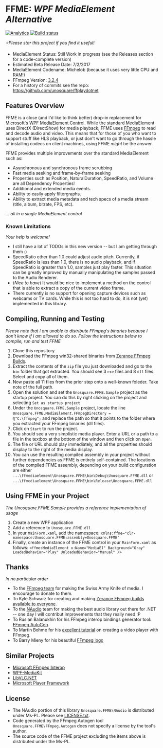 # FFME: *WPF MediaElement Alternative*
[![Analytics](https://ga-beacon.appspot.com/UA-8535255-2/unosquare/ffmediaelement/)](https://github.com/igrigorik/ga-beacon)
[![Build status](https://ci.appveyor.com/api/projects/status/ppqeayanucj1hadj?svg=true)](https://ci.appveyor.com/project/geoperez/ffmediaelement)

*:star:Please star this project if you find it useful!*

- MediaElement Status: Still Work in progress (see the Releases section for a code-complete version)
- Estimated Beta Release Date: 7/2/2017
- MediaElement Codename: Michelob (because it uses very little CPU and RAM!)
- FFmpeg Version: <a href="https://ffmpeg.zeranoe.com/builds/win32/shared/ffmpeg-3.2.4-win32-shared.zip">3.2.4</a>
- For a history of commits see the repo: https://github.com/unosquare/ffplaydotnet

## Features Overview
FFME is a close (and I'd like to think better) drop-in replacement for <a href="https://msdn.microsoft.com/en-us/library/system.windows.controls.mediaelement(v=vs.110).aspx">Microsoft's WPF MediaElement Control</a>. While the standard MediaElement uses DirectX (DirectShow) for media playback, FFME uses <a href="http://ffmpeg.org/">FFmpeg</a> to read and decode audio and video. This means that for those of you who want to support stuff like HLS playback, or just don't want to go through the hassle of installing codecs on client machines, using FFME *might* be the answer. 

FFME provides multiple improvements over the standard MediaElement such as:
- Asynchronous and synchronous frame scrubbing
- Fast media seeking and frame-by-frame seeking
- Properties such as Position, NaturalDuration, SpeedRatio, and Volume are all Dependency Properties!
- Additional and extended media events.
- Ability to easily apply filtergraphs.
- Ability to extract media metadata and tech specs of a media stream (title, album, bitrate, FPS, etc).

*... all in a single MediaElement control*

### Known Limitations
*Your help is welcome!*

- I still have a lot of TODOs in this new version -- but I am getting through them :)
- SpeedRatio other than 1.0 could adjust audio pitch. Currently, if SpeedRatio is less than 1.0, there is no audio playback, and if SpeedRatio is greater than 1.0, samples just play faster. This situation can be greatly improved by manually manipulating the samples passed to the Audio Renderer.
- (*Nice to have*) It would be nice to implement a method on the control that is able to extract a copy of the current video frame.
- There currently is no support for opening capture devices such as webcams or TV cards. While this is not too hard to do, it is not (yet) implemented in this library.

## Compiling, Running and Testing
*Please note that I am unable to distribute FFmpeg's binaries because I don't know if I am allowed to do so. Follow the instructions below to compile, run and test FFME*

1. Clone this repository.
2. Download the FFmpeg win32-shared binaries from <a href="https://ffmpeg.zeranoe.com/builds/win32/shared/ffmpeg-3.2.4-win32-shared.zip">Zeranoe FFmpeg Builds</a>.
3. Extract the contents of the <code>zip</code> file you just downloaded and go to the <code>bin</code> folder that got extracted. You should see 3 <code>exe</code> files and 8 <code>dll</code> files. Select and copy all of them.
4. Now paste all 11 files from the prior step onto a well-known foleder. Take note of the full path.
5. Open the solution and set the <code>Unosquare.FFME.Sample</code> project as the startup project. You can do this by right clicking on the project and selecting <code>Set as startup project</code>
6. Under the <code>Unosquare.FFME.Sample</code> project, locate the line <code>Unosquare.FFME.MediaElement.FFmpegDirectory = @"C:\ffmpeg";</code> and replace the path so that it points to the folder where you extracted your FFmpeg binaries (dll files).
7. Click on <code>Start</code> to run the project.
8. You should see a very simplistic media player. Enter a URL or a path to a file in the textbox at the bottom of the window and then click on <code>Open</code>.
9. The file or URL should play immediately, and all the properties should display to the right of the media display.
10. You can use the resulting compiled assembly in your project without further dependencies as FFME is entirely self-contained. The locations of the compiled FFME assembly, depending on your build configuration are either <code>...\ffmediaelement\Unosquare.FFME\bin\Debug\Unosquare.FFME.dll</code> or <code>...\ffmediaelement\Unosquare.FFME\bin\Release\Unosquare.FFME.dll</code>

## Using FFME in your Project
*The Unosquare.FFME.Sample provides a reference implementation of usage*

1. Create a new WPF application
2. Add a reference to <code>Unosquare.FFME.dll</code>
3. In your <code>MainForm.xaml</code>, add the namespace: <code>xmlns:ffme="clr-namespace:Unosquare.FFME;assembly=Unosquare.FFME"</code>
4. Finally, create an instance of the FFME control in your <code>MainForm.xaml</code> as follows: `<ffme:MediaElement x:Name="MediaEl" Background="Gray" LoadedBehavior="Play" UnloadedBehavior="Manual" />`

## Thanks
*In no particular order*

- To the <a href="http://ffmpeg.org/">FFmpeg team</a> for making the Swiss Army Knife of media. I encourage to donate to them.
- To Kyle Schwarz for creating and making <a href="http://ffmpeg.zeranoe.com/builds/">Zeranoe FFmpeg builds available to everyone</a>.
- To the <a href="https://github.com/naudio/NAudio">NAudio</a> team for making the best audio library out there for .NET -- one day I will contribut improvements that they really need :P
- To Ruslan Balanukhin for his FFmpeg interop bindings generator tool: <a href="https://github.com/Ruslan-B/FFmpeg.AutoGen">FFmpeg.AutoGen</a>.
- To Martin Bohme for his <a href="http://dranger.com/ffmpeg/">excellent tutorial</a> on creating a video player with FFmpeg.
- To Barry Mieny for his beautiful <a href="http://barrymieny.deviantart.com/art/isabi4-for-Windows-105473723">FFmpeg logo</a>

## Similar Projects
- <a href="https://github.com/Microsoft/FFmpegInterop">Microsoft FFmpeg Interop</a>
- <a href="https://github.com/Sascha-L/WPF-MediaKit">WPF-MediaKit</a>
- <a href="https://libvlcnet.codeplex.com/">LibVLC.NET</a>
- <a href="http://playerframework.codeplex.com/">Microsoft Player Framework</a>

## License
- The NAudio portion of this library <code>Unosquare.FFME\NAudio</code> is distributed under Ms-PL. Please see <a href="https://github.com/unosquare/ffmediaelement/blob/master/Unosquare.FFME/NAudio/LICENSE.txt">LICENSE.txt</a>.
- Code generated by the FFmpeg.Autogen tool <code>Unosquare.FFME\FFmpeg.Autogen</code> does not specify a license by the tool's author.
- The source code of the FFME project excluding the items above is distributed under the Ms-PL.
